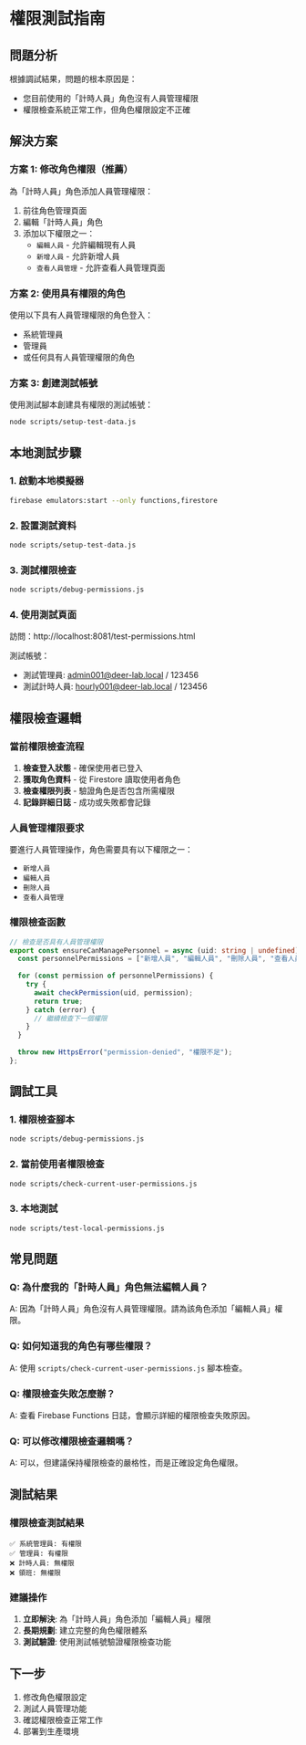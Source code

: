 # 權限測試指南

## 問題分析

根據調試結果，問題的根本原因是：
- 您目前使用的「計時人員」角色沒有人員管理權限
- 權限檢查系統正常工作，但角色權限設定不正確

## 解決方案

### 方案 1: 修改角色權限（推薦）

為「計時人員」角色添加人員管理權限：

1. 前往角色管理頁面
2. 編輯「計時人員」角色
3. 添加以下權限之一：
   - `編輯人員` - 允許編輯現有人員
   - `新增人員` - 允許新增人員
   - `查看人員管理` - 允許查看人員管理頁面

### 方案 2: 使用具有權限的角色

使用以下具有人員管理權限的角色登入：
- 系統管理員
- 管理員
- 或任何具有人員管理權限的角色

### 方案 3: 創建測試帳號

使用測試腳本創建具有權限的測試帳號：

```bash
node scripts/setup-test-data.js
```

## 本地測試步驟

### 1. 啟動本地模擬器

```bash
firebase emulators:start --only functions,firestore
```

### 2. 設置測試資料

```bash
node scripts/setup-test-data.js
```

### 3. 測試權限檢查

```bash
node scripts/debug-permissions.js
```

### 4. 使用測試頁面

訪問：http://localhost:8081/test-permissions.html

測試帳號：
- 測試管理員: admin001@deer-lab.local / 123456
- 測試計時人員: hourly001@deer-lab.local / 123456

## 權限檢查邏輯

### 當前權限檢查流程

1. **檢查登入狀態** - 確保使用者已登入
2. **獲取角色資料** - 從 Firestore 讀取使用者角色
3. **檢查權限列表** - 驗證角色是否包含所需權限
4. **記錄詳細日誌** - 成功或失敗都會記錄

### 人員管理權限要求

要進行人員管理操作，角色需要具有以下權限之一：
- `新增人員`
- `編輯人員`
- `刪除人員`
- `查看人員管理`

### 權限檢查函數

```typescript
// 檢查是否具有人員管理權限
export const ensureCanManagePersonnel = async (uid: string | undefined) => {
  const personnelPermissions = ["新增人員", "編輯人員", "刪除人員", "查看人員管理"];
  
  for (const permission of personnelPermissions) {
    try {
      await checkPermission(uid, permission);
      return true;
    } catch (error) {
      // 繼續檢查下一個權限
    }
  }
  
  throw new HttpsError("permission-denied", "權限不足");
};
```

## 調試工具

### 1. 權限檢查腳本

```bash
node scripts/debug-permissions.js
```

### 2. 當前使用者權限檢查

```bash
node scripts/check-current-user-permissions.js
```

### 3. 本地測試

```bash
node scripts/test-local-permissions.js
```

## 常見問題

### Q: 為什麼我的「計時人員」角色無法編輯人員？
A: 因為「計時人員」角色沒有人員管理權限。請為該角色添加「編輯人員」權限。

### Q: 如何知道我的角色有哪些權限？
A: 使用 `scripts/check-current-user-permissions.js` 腳本檢查。

### Q: 權限檢查失敗怎麼辦？
A: 查看 Firebase Functions 日誌，會顯示詳細的權限檢查失敗原因。

### Q: 可以修改權限檢查邏輯嗎？
A: 可以，但建議保持權限檢查的嚴格性，而是正確設定角色權限。

## 測試結果

### 權限檢查測試結果

```
✅ 系統管理員: 有權限
✅ 管理員: 有權限
❌ 計時人員: 無權限
❌ 領班: 無權限
```

### 建議操作

1. **立即解決**: 為「計時人員」角色添加「編輯人員」權限
2. **長期規劃**: 建立完整的角色權限體系
3. **測試驗證**: 使用測試帳號驗證權限檢查功能

## 下一步

1. 修改角色權限設定
2. 測試人員管理功能
3. 確認權限檢查正常工作
4. 部署到生產環境
